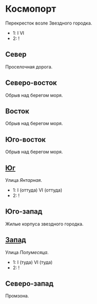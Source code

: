 # Космопорт

Перекресток возле Звездного городка.

* 1:    I   VI
* 2:    !

## Север

Проселочная дорога.

## Северо-восток

Обрыв над берегом моря.

## Восток

Обрыв над берегом моря.

## Юго-восток

Обрыв над берегом моря.

## [Юг](./590020.md)

Улица *Янтарная*.

* 1:    I (оттуда)  VI (оттуда)
* 2:    !

## Юго-запад

Жилые корпуса звездного городка.

## [Запад](./585015.md)

Улица *Полумесяца*.

* 1:    I (туда)    VI (туда)
* 2:    !

## Северо-запад

Промзона.
